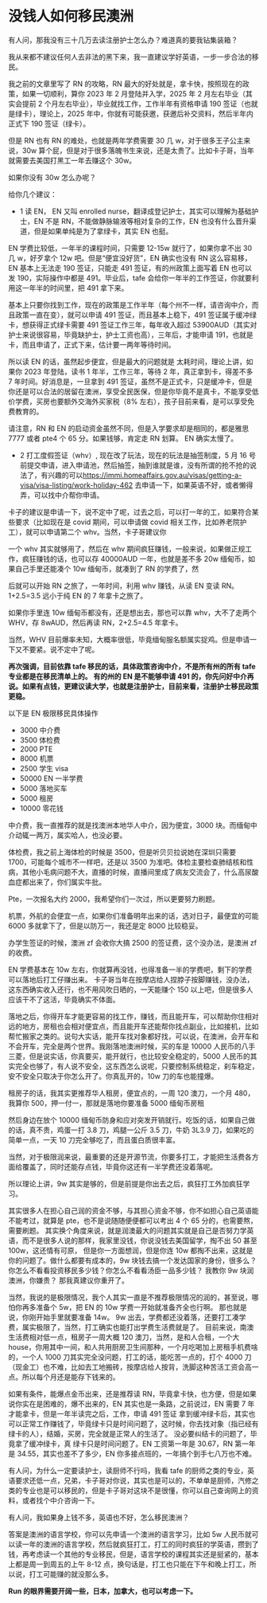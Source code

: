 # 没钱人如何移民澳洲

有人问，那我没有三十几万去读注册护士怎么办？难道真的要我钻集装箱？

我从来都不建议任何人去非法的黑下来，我一直建议学好英语，一步一步合法的移民。

我之前的文章里写了 RN 的攻略，RN 最大的好处就是，拿卡快，按照现在的政策，如果一切顺利，算你 2023 年 2 月登陆并入学，2025 年 2 月左右毕业（其实会提前 2 个月左右毕业），毕业就找工作，工作半年有资格申请 190 签证（也就是绿卡），理论上，2025 年中，你就有可能获邀，获邀后补交资料，然后半年内正式下 190 签证（绿卡）。

但是 RN 也有 RN 的难处，也就是两年学费需要 30 几 w，对于很多王子公主来说，30w 算个屁，但是对于很多落魄书生来说，还是太贵了。比如卡子哥，当年就需要去美国打黑工一年去赚这个 30w。

如果你没有 30w 怎么办呢？

给你几个建议：

- 1 读 EN， EN 又叫 enrolled nurse，翻译成登记护士，其实可以理解为基础护士，EN 不是 RN，不能做静脉输液等相对复杂的工作，EN 也没有什么晋升渠道，但是如果单纯是为了拿绿卡，其实 EN 也挺。

EN 学费比较低，一年半的课程时间，只需要 12-15w 就行了，如果你拿不出 30 几 w，好歹拿个 12w 吧。但是“便宜没好货”，EN 确实也没有 RN 这么容易移，EN 基本上无法走 190 签证，只能走 491 签证，有的州政策上面写着 EN 也可以发 190，实际操作中都是 491。毕业后，tafe 会给你一年半的工作签证，你就要利用这一年半的时间里，把 491 拿下来。

基本上只要你找到工作，现在的政策是工作半年（每个州不一样，请咨询中介，而且政策一直在变），就可以申请 491 签证，而且基本上稳下，491 签证属于缓冲绿卡，想获得正式绿卡需要 491 签证工作三年，每年收入超过 53900AUD（其实对护士来说很容易，毕竟缺护士，护士工资也高），三年后，才能申请 191，也就是卡，而且申请了，正式下来，估计要一两年等待时间。

所以读 EN 的话，虽然起步便宜，但是最大的问题就是 太耗时间，理论上讲，如果你 2023 年登陆，读书 1 年半，工作三年，等待 2 年，真正拿到卡，得差不多 7 年时间。好消息是，一旦拿到 491 签证，虽然不是正式卡，只是缓冲卡，但是你还是可以合法的居留在澳洲，享受全民医保，但是你毕竟不是真卡，不能享受低价学费，买房也要额外交海外买家税（8% 左右），孩子目前来看，是可以享受免费教育的。

请注意，RN 和 EN 的启动资金虽然不同，但是入学要求却是相同的，都是雅思 7777 或者 pte4 个 65 分。如果钱够，肯定走 RN 划算。 EN 确实太慢了。

- 2 打工度假签证（whv）, 现在改了玩法，现在的玩法是抽签制度，5 月 16 号前提交申请，进入申请池，然后抽签，抽到谁就是谁，没有所谓的抢不抢的说法了，有兴趣的可以<https://immi.homeaffairs.gov.au/visas/getting-a-visa/visa-listing/work-holiday-462> 去申请一下，如果英语不好，或者懒得弄，可以找中介帮你申请。

卡子的建议是申请一下，说不定中了呢，过去之后，可以打一年的工，如果符合某些要求（比如现在是 covid 期间，可以申请做 covid 相关工作，比如养老院护工），就可以申请第二个 whv。当然，卡子哥建议你

一个 whv 其实就够用了，然后在 whv 期间疯狂赚钱，一般来说，如果做正规工作，疯狂赚钱的话，也可以存 40000AUD 一年，也就是差不多 20w 缅甸币，如果自己手里还能凑个 10w 缅甸币，就凑到了 RN 的学费了，然

后就可以开始 RN 之旅了，一年时间，利用 whv 赚钱，从读 EN 变读 RN。1+2.5=3.5 远小于纯 EN 的 7 年拿卡之旅了。

如果你手里连 10w 缅甸币都没有，还是想出去，那也可以靠 whv，大不了走两个 WHV，存 8wAUD，然后再读 RN，2+2.5=4.5 年拿卡。

当然，WHV 目前爆率未知，大概率很低，毕竟缅甸服名额属实捉鸡。但是申请一下又不要紧。说不定中了呢。

**再次强调，目前依靠 tafe 移民的话，具体政策咨询中介，不是所有州的所有 tafe 专业都是在移民清单上的。 有的州的 EN 是不能够申请 491 的，你先问好中介再说。如果有点钱，更建议读大学，也就是注册护士，目前来看，注册护士移民政策更稳。**

以下是 EN 极限移民具体操作

- 3000 中介费
- 3500 体检费
- 2000 PTE
- 8000 机票
- 2500 学生 visa
- 50000 EN 一半学费
- 5000 落地买车
- 5000 租房
- 10000 零花钱

中介费，我一直推荐的就是找澳洲本地华人中介，因为便宜，3000 块。而缅甸中介动辄一两万，属实哈人，也没必要。

体检费，我之前上海体检的时候是 3500，但是听贝贝拉说她在深圳只需要 1700，可能每个城市不一样吧，还是以 3500 为准吧。体检主要检查肺结核和性病，其他小毛病问题不大，直播的时候，直播间里成了病友交流会了，什么高尿酸血症都出来了，你们属实牛批。

Pte，一次报名大约 2000，我希望你们一次过，所以更要努力刷题。

机票，外航的会便宜一点，如果你们准备明年出来的话，选对日子，最便宜的可能 6000 多就拿下了，但是以防万一，我还是定 8000 比较稳妥。

办学生签证的时候，澳洲 zf 会收你大搞 2500 的签证费，这个没办法，是澳洲 zf 的收费。

EN 学费基本在 10w 左右，你就算再没钱，也得准备一半的学费吧，剩下的学费可以落地后打工仔赚出来。 卡子哥当年在按摩店给人捏脖子按脚赚钱，没办法，这东西确实收入还行，也不用风吹日晒的，一天能赚个 150 以上吧，但是很多人应该干不了这活，毕竟确实不体面。

落地之后，你得开车才能更容易的找工作，赚钱，而且能开车，可以帮助你住相对远的地方，房租也会相对便宜点，而且能开车还能帮你找点副业，比如接机，比如帮忙搬家之类的。说句大实话，能开车找对象都好找，可以说，在澳洲，会开车和不会开车，完全是两个世界。我刚落地澳洲时候，买的车是 10000 人民币的八手三菱，但是说实话，你真要买，能开就行，也比较安全稳定的，5000 人民币的其实完全也够了，有人说不安全，这东西怎么说呢，只要控制系统稳定，刹车稳定，安不安全只取决于你怎么开了。你真乱开的，10w 刀的车也能撞爆。

租房子的话，我其实更推荐华人租房，便宜点的，一周 120 澳刀，一个月 480，我算你 500，押一付一，那就是落地你要准备 5000 缅甸币房租

然后身边在放个 10000 缅甸币防身和应对突发开销就行。吃饭的话，如果自己做的话，真不贵，鸡蛋一打 3.8 刀，鸡腿一公斤 3.5 刀，牛奶 3L3.9 刀，如果吃的简单一点，一天 10 刀完全够吃了，而且蛋白质很丰富。

当然，对于极限润来说，最重要的还是开源节流，你要多打工，才能把生活费各方面给覆盖了，同时还能存点钱，毕竟你这还有一半学费还没着落呢。

所以理论上讲，9w 其实是够的，但是前提是你出去之后，疯狂打工外加疯狂学习。

其实很多人在担心自己润的资金不够，与其担心资金不够，你不如担心自己英语能不能考过，就算是 pte，也不是说随随便便都可以考出 4 个 65 分的，也需要熬，需要刷题。 其实换个角度来说，就是润澳最大的问题其实就是自己是否努力学英语，而不是很多人说的那样，我家里没钱，你说没钱去美国留学，掏不出 50 甚至 100w，这还情有可原， 但是你一方面想润，但是你连 10w 都掏不出来，这就是你的问题了。做什么都要有成本的，9w 块钱去搞一个发达国家的身份，很多么？你怎么不看看投资移民多少钱？你怎么不看看汤臣一品多少钱？ 我教你 9w 块润澳洲，你嫌贵？ 那我真建议你重开了。

当然，我说的是极限情况，我个人其实一直是不推荐极限情况的润的，甚至说，哪怕你再多准备个 5w，把 EN 的 10w 学费一开始就准备齐全也行啊。 那也就是说，你刚开始手里就要准备 14w。
9w 出去，学费都还没着落，还要打工凑学费，属实极限了，当然，打工确实也能打出学费生活费就是了。
目前来说，南澳生活费相对低一点，租房子一周大概 120 澳刀，当然，是和人合租，一个大 house，你用其中一间，和人共用厨房卫生间那种，一个月吃喝加上房租手机费啥的，一个人 1000 刀其实完全没问题，打工的话，能吃苦一点的，打个 4000 刀（现金工）也不难，比如去工地搬砖，按摩店给人按背，洗脚这种苦活工资会高一点。所以每个月还是能存下钱来的。

如果有条件，能爆点金币出来，还是推荐读 RN，毕竟拿卡快，也方便，但是如果说你实在是困难的，爆不出来的，EN 其实也是一条路，之前说过，EN 需要 7 年才能拿卡，但是一年半读完之后，工作，申请 491 签证
拿到缓冲绿卡后，其实也可以正常工作赚钱了，毕竟绿卡只是时间问题了，这时候，你去找对象（指已经有绿卡的人），结婚，买房，完全就是正常人的生活了。 没必要纠结卡的问题了，毕竟拿了缓冲绿卡，真
绿卡只是时间问题了。EN 工资第一年是 30.67，RN 第一年是 34.55，其实也差不了多少，EN 你多接点班的，一年搞个到手七八万也不难。

有人问，为什么一定要读护士，读厨师不行吗，我看 tafe 的厨师之类的专业，英语要求还低一点，兄弟，卡子哥对你说，其实也是可以的，不单单是厨师，汽修之类的专业也是可以移民的，但是卡子哥对这块不是很懂，你可以自己查询网上的资料，或者找个中介咨询一下。

有人问，我如果身上钱不多，英语也不好，怎么移民澳洲？

答案是澳洲的语言学校，你可以先申请一个澳洲的语言学习，比如 5w 人民币就可以读一年的澳洲的语言学校，然后就疯狂打工，打工的同时疯狂的学英语，攒到了钱，再考虑读一个其他的专业移民，但是，语言学校的课程其实还是挺紧的，基本上都是周一到周五的上午 8-12 点，换句话是，打工也只能在下午和晚上打工，所以说，打工可能赚的就没那么多。

**Run 的眼界需要开阔一些，日本，加拿大，也可以考虑一下。**
